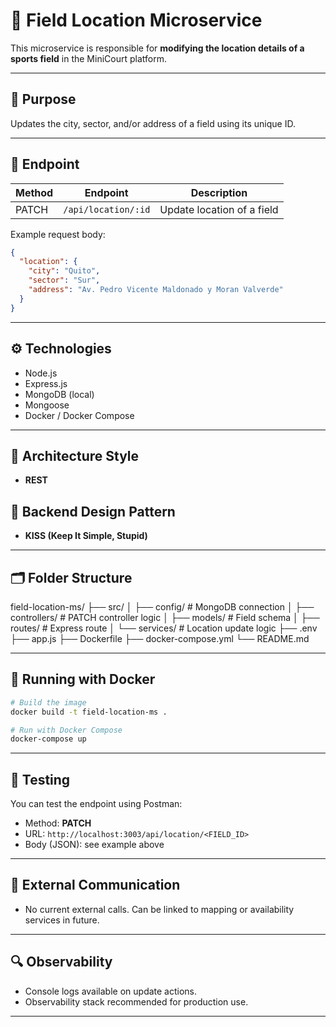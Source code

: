# 📍 Field Location Microservice

This microservice is responsible for **modifying the location details of a sports field** in the MiniCourt platform.

---

## 📌 Purpose
Updates the city, sector, and/or address of a field using its unique ID.

---

## 🔗 Endpoint

| Method | Endpoint             | Description                  |
|--------|----------------------|------------------------------|
| PATCH  | `/api/location/:id`  | Update location of a field   |

Example request body:
```json
{
  "location": {
    "city": "Quito",
    "sector": "Sur",
    "address": "Av. Pedro Vicente Maldonado y Moran Valverde"
  }
}
```

---

## ⚙️ Technologies

- Node.js
- Express.js
- MongoDB (local)
- Mongoose
- Docker / Docker Compose

---

## 🧱 Architecture Style

- **REST**

## 🧩 Backend Design Pattern

- **KISS (Keep It Simple, Stupid)**

---

## 🗂️ Folder Structure

field-location-ms/
├── src/
│   ├── config/          # MongoDB connection
│   ├── controllers/     # PATCH controller logic
│   ├── models/          # Field schema
│   ├── routes/          # Express route
│   └── services/        # Location update logic
├── .env
├── app.js
├── Dockerfile
├── docker-compose.yml
└── README.md

---

## 🐳 Running with Docker

```bash
# Build the image
docker build -t field-location-ms .

# Run with Docker Compose
docker-compose up
```

---

## 🧪 Testing

You can test the endpoint using Postman:

- Method: **PATCH**
- URL: `http://localhost:3003/api/location/<FIELD_ID>`
- Body (JSON): see example above

---

## 📡 External Communication

- No current external calls. Can be linked to mapping or availability services in future.

---

## 🔍 Observability

- Console logs available on update actions.
- Observability stack recommended for production use.

---
